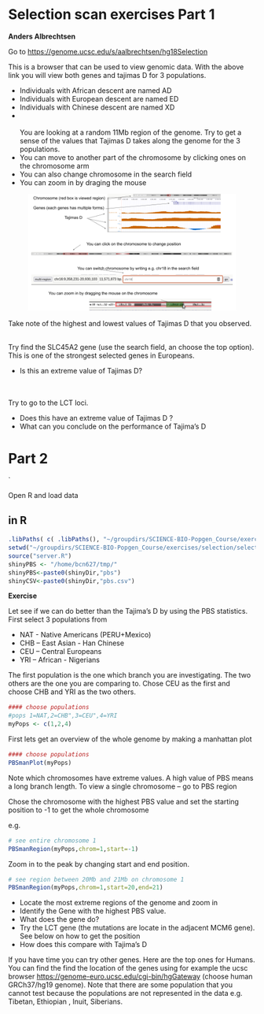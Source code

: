 
# Selection scan exercises Part 1
**Anders Albrechtsen**

  
Go to https://genome.ucsc.edu/s/aalbrechtsen/hg18Selection




This is a browser that can be used to view genomic data. With the above link you will view both genes and tajimas D for 3 populations. 
 - Individuals with African descent are named AD
 - Individuals with European descent are named ED
 - Individuals with Chinese descent are named XD
 - <br/><br/>
You are looking at a random 11Mb region of the genome. Try to get a sense of the values that Tajimas D takes along the genome for the 3 populations.
 - You can move to another part of the chromosome by clicking ones on the chromosome arm 
 - You can also change chromosome in the search field
 - You can zoom in by draging the mouse
 <figure>
  <img  src="browser.png" alt="" width=800 title="">
 </figure>
 


Take note of the highest and lowest values of Tajimas D that you observed. 
<br/><br/>
  

Try find the SLC45A2 gene (use the search field, an choose the top option). This is one of the strongest selected genes in Europeans. 
 - Is this an extreme value of Tajimas D?

<br/><br/>
Try to go to the LCT loci. 
 - Does this have an extreme value of Tajimas D ?
 - What can you conclude on the performance of Tajima’s D

# Part 2
`


Open R and load data
## in R 
```R
.libPaths( c( .libPaths(), "~/groupdirs/SCIENCE-BIO-Popgen_Course/exercises/Rlib/") )
setwd("~/groupdirs/SCIENCE-BIO-Popgen_Course/exercises/selection/selectionScan")
source("server.R")
shinyPBS <- "/home/bcn627/tmp/"
shinyPBS<-paste0(shinyDir,"pbs") 
shinyCSV<-paste0(shinyDir,"pbs.csv")
```

**Exercise**

Let see if we can do better than the Tajima’s D by using the PBS statistics. First select 3 populations from 
  - NAT - Native Americans (PERU+Mexico)
  - CHB – East Asian - Han Chinese
  - CEU – Central Europeans
  - YRI – African - Nigerians
  
The first population is the one which branch you are investigating. The two others are the one you are comparing to. Chose CEU as the first and choose CHB and YRI as the two others. 


```R
#### choose populations
#pops 1=NAT,2=CHB",3=CEU",4=YRI
myPops <- c(1,2,4)
```


First lets get an overview of the whole genome by making a manhattan plot




```R
#### choose populations
PBSmanPlot(myPops)
```

Note which chromosomes have extreme values. A high value of PBS means a long branch length. 
To view a single chromosome – go to PBS region

Chose the chromosome with the highest PBS value and set the starting position to -1 to get the whole chromosome

e.g. 


```R
# see entire chromosome 1
PBSmanRegion(myPops,chrom=1,start=-1)
```

Zoom in to the peak by changing start and end position. 

```R
# see region between 20Mb and 21Mb on chromosome 1
PBSmanRegion(myPops,chrom=1,start=20,end=21)
```

  - Locate the most extreme regions of the genome and zoom in
  - Identify the Gene with the highest PBS value.  
  - What does the gene do?
  - Try the LCT gene (the mutations are locate in the adjacent MCM6 gene). See below on how to get the position
  - How does this compare with Tajima’s D
  
If you have time you can try other genes. Here are the top ones for Humans. You can find the find the location of the genes using for example the ucsc browser https://genome-euro.ucsc.edu/cgi-bin/hgGateway   (choose human GRCh37/hg19 genome). Note that there are some population that you cannot test because the populations are not represented in the data e.g. Tibetan, Ethiopian , Inuit, Siberians.







